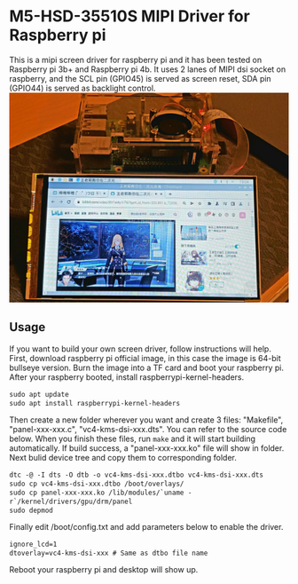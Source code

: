 # M5-HSD-35510S MIPI Driver for Raspberry pi
This is a mipi screen driver for raspberry pi and it has been tested on Raspberry pi 3b+ and Raspberry pi 4b. It uses 2 lanes of MIPI dsi socket on raspberry, and the SCL pin (GPIO45) is served as screen reset, SDA pin (GPIO44) is served as backlight control.
![image](https://github.com/Huskia/M5-HSD-35510S/blob/main/doc/img/20220317_190417.jpg)
## Usage
If you want to build your own screen driver, follow instructions will help.  
First, download raspberry pi official image, in this case the image is 64-bit bullseye version. Burn the image into a TF card and boot your raspberry pi.   
After your raspberry booted, install raspberrypi-kernel-headers.  
```
sudo apt update
sudo apt install raspberrypi-kernel-headers
```
Then create a new folder wherever you want and create 3 files: "Makefile", "panel-xxx-xxx.c", "vc4-kms-dsi-xxx.dts". You can refer to the source code below. When you finish these files, run `make` and it will start building automatically. If build success, a "panel-xxx-xxx.ko" file will show in folder.  
Next bulid device tree and copy them to corresponding folder.  
```
dtc -@ -I dts -O dtb -o vc4-kms-dsi-xxx.dtbo vc4-kms-dsi-xxx.dts
sudo cp vc4-kms-dsi-xxx.dtbo /boot/overlays/
sudo cp panel-xxx-xxx.ko /lib/modules/`uname -r`/kernel/drivers/gpu/drm/panel
sudo depmod
```
Finally edit /boot/config.txt and add parameters below to enable the driver.  
```
ignore_lcd=1
dtoverlay=vc4-kms-dsi-xxx # Same as dtbo file name
```
Reboot your raspberry pi and desktop will show up.
